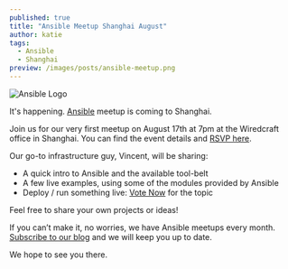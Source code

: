 ```yaml
---
published: true
title: "Ansible Meetup Shanghai August"
author: katie
tags:
  - Ansible
  - Shanghai
preview: /images/posts/ansible-meetup.png
---
```


![Ansible Logo](//wiredcraft.com/images/posts/ansible-meetup.png)

It's happening. [Ansible](https://wiredcraft.com/blog/getting-started-with-ansible-in-5-minutes/) meetup is coming to Shanghai.

Join us for our very first meetup on August 17th at 7pm at the Wiredcraft office in Shanghai.  You can find the event details and [RSVP here](http://www.meetup.com/Ansible-Shanghai/events/222402920/).

<!-- more -->

Our go-to infrastructure guy, Vincent, will be sharing:

- A quick intro to Ansible and the available tool-belt
- A few live examples, using some of the modules provided by Ansible
- Deploy / run something live: [Vote Now](https://www.surveymonkey.com/s/TPM3L3S) for the topic

Feel free to share your own projects or ideas!

If you can’t make it, no worries, we have Ansible meetups every month. [Subscribe to our blog](http://wiredcraft.us2.list-manage.com/subscribe/post?u=18eb8d6c34ad5d4e781541da9&id=920ba635d7) and we will keep you up to date.

We hope to see you there.
